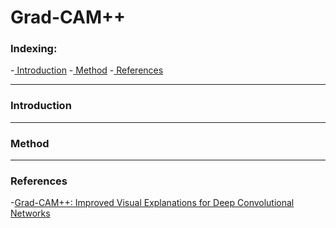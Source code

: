 # Grad-CAM++

### Indexing:
  -[ Introduction](#Introduction)
  -[ Method](#Method)
  -[ References](#References)

---
### Introduction

---
### Method

---
### References
-[Grad-CAM++: Improved Visual Explanations for Deep Convolutional Networks](https://arxiv.org/pdf/1710.11063.pdf)
